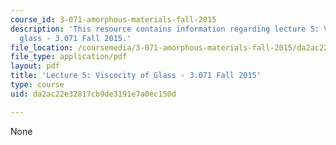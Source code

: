 ```yaml
---
course_id: 3-071-amorphous-materials-fall-2015
description: 'This resource contains information regarding lecture 5: Viscocity of
  glass - 3.071 Fall 2015.'
file_location: /coursemedia/3-071-amorphous-materials-fall-2015/da2ac22e32817cb9de3191e7a0ec150d_MIT3_071F15_Lecture5.pdf
file_type: application/pdf
layout: pdf
title: 'Lecture 5: Viscocity of Glass - 3.071 Fall 2015'
type: course
uid: da2ac22e32817cb9de3191e7a0ec150d

---
```

None